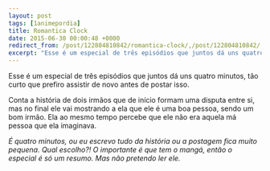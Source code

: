 ```yaml
---
layout: post
tags: [1animepordia]
title: Romantica Clock
date: 2015-06-30 00:00:48 +0000
redirect_from: /post/122804810842/romantica-clock/,/post/122804810842/
excerpt: "Esse é um especial de três episódios que juntos dá uns quatro minutos, tão curto que prefiro assistir de novo antes de postar isso."
---
```


Esse é um especial de três episódios que juntos dá uns quatro minutos,
tão curto que prefiro assistir de novo antes de postar isso.

Conta a história de dois irmãos que de início formam uma disputa entre
si, mas no final ele vai mostrando a ela que ele é uma boa pessoa, sendo
um bom irmão. Ela ao mesmo tempo percebe que ele não era aquela má
pessoa que ela imaginava.

*É quatro minutos, ou eu escrevo tudo da história ou a postagem fica
muito pequena. Qual escolho?! O importante é que tem o mangá, então o
especial é só um resumo. Mas não pretendo ler ele.*


